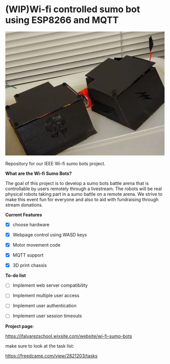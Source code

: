 # (WIP)Wi-fi controlled sumo bot using ESP8266 and MQTT 

![sumo_bots_pic](/web/bots.jpg)


Repository for our IEEE Wi-fi sumo bots project.

__What are the Wi-fi Sumo Bots?__


The goal of this project is to develop a sumo bots battle arena that is controllable by users remotely through a livestream. The robots will be real physical robots taking part in a sumo battle on a remote arena. We strive to make this event fun for everyone and also to aid with fundraising through stream donations.



**Current Features**
- [x] choose hardware 
- [x] Webpage control using WASD keys
- [x] Motor movement code
- [x] MQTT support
- [x] 3D print chassis


**To-do list**
- [ ] Implement web server compatibility
- [ ] Implement multiple user access
- [ ] Implement user authentication 
- [ ] Implement user session timeouts


**Project page**:

https://jfalvarezschool.wixsite.com/website/wi-fi-sumo-bots

make sure to look at the task list:

https://freedcamp.com/view/2821203/tasks







